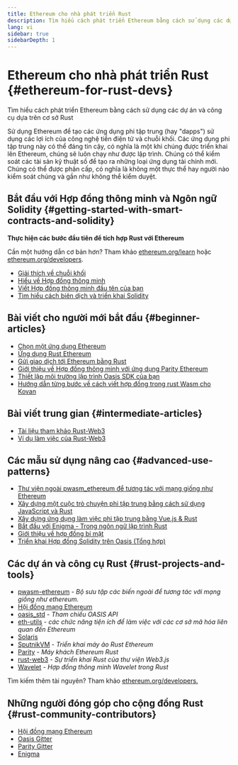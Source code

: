 ```yaml
---
title: Ethereum cho nhà phát triển Rust
description: Tìm hiểu cách phát triển Ethereum bằng cách sử dụng các dự án và công cụ dựa trên cơ sở Rust
lang: vi
sidebar: true
sidebarDepth: 1
---
```


# Ethereum cho nhà phát triển Rust {#ethereum-for-rust-devs}

<div class="featured">Tìm hiểu cách phát triển Ethereum bằng cách sử dụng các dự án và công cụ dựa trên cơ sở Rust</div>

Sử dụng Ethereum để tạo các ứng dụng phi tập trung (hay "dapps") sử dụng các lợi ích của công nghệ tiền điện tử và chuỗi khối. Các ứng dụng phi tập trung này có thể đáng tin cậy, có nghĩa là một khi chúng được triển khai lên Ethereum, chúng sẽ luôn chạy như được lập trình. Chúng có thể kiểm soát các tài sản kỹ thuật số để tạo ra những loại ứng dụng tài chính mới. Chúng có thể được phân cấp, có nghĩa là không một thực thể hay người nào kiểm soát chúng và gần như không thể kiểm duyệt.

## Bắt đầu với Hợp đồng thông minh và Ngôn ngữ Solidity {#getting-started-with-smart-contracts-and-solidity}

**Thực hiện các bước đầu tiên để tích hợp Rust với Ethereum**

Cần một hướng dẫn cơ bản hơn? Tham khảo [ethereum.org/learn](/vi/learn/) hoặc [ethereum.org/developers](/vi/developers/).

- [Giải thích về chuỗi khối](https://kauri.io/article/d55684513211466da7f8cc03987607d5/blockchain-explained)
- [Hiểu về Hợp đồng thông minh](https://kauri.io/article/e4f66c6079e74a4a9b532148d3158188/ethereum-101-part-5-the-smart-contract)
- [Viết Hợp đồng thông minh đầu tên của bạn](https://kauri.io/article/124b7db1d0cf4f47b414f8b13c9d66e2/remix-ide-your-first-smart-contract)
- [Tìm hiểu cách biên dịch và triển khai Solidity](https://kauri.io/article/973c5f54c4434bb1b0160cff8c695369/understanding-smart-contract-compilation-and-deployment)

## Bài viết cho người mới bắt đầu {#beginner-articles}

- [Chọn một ứng dụng Ethereum](https://www.trufflesuite.com/docs/truffle/reference/choosing-an-ethereum-client)
- [Ứng dụng Rust Ethereum](https://wiki.parity.io/Setup)
- [Gửi giao dịch tới Ethereum bằng Rust](https://kauri.io/#collections/A%20Hackathon%20Survival%20Guide/sending-ethereum-transactions-with-rust/)
- [Giới thiệu về Hợp đồng thông minh với ứng dụng Parity Ethereum](https://wiki.parity.io/Smart-Contracts)
- [Thiết lập môi trường lập trình Oasis SDK của bạn](https://docs.oasis.dev/oasis-sdk/guide/getting-started)
- [Hướng dẫn từng bước về cách viết hợp đồng trong rust Wasm cho Kovan](https://github.com/paritytech/pwasm-tutorial)

## Bài viết trung gian {#intermediate-articles}

- [Tài liệu tham khảo Rust-Web3](https://tomusdrw.github.io/rust-web3/web3/index.html)
- [Ví dụ làm việc của Rust-Web3](https://github.com/tomusdrw/rust-web3/blob/master/examples)

## Các mẫu sử dụng nâng cao {#advanced-use-patterns}

- [Thư viện ngoài pwasm_ethereum để tương tác với mạng giống như Ethereum](https://github.com/openethereum/pwasm-ethereum)
- [Xây dựng một cuộc trò chuyện phi tập trung bằng cách sử dụng JavaScript và Rust](https://medium.com/perlin-network/build-a-decentralized-chat-using-javascript-rust-webassembly-c775f8484b52)
- [Xây dựng ứng dụng làm việc phi tập trung bằng Vue.js & Rust ](https://medium.com/@jjmace01/build-a-decentralized-todo-app-using-vue-js-rust-webassembly-5381a1895beb)
- [Bắt đầu với Enigma - Trong ngôn ngữ lập trình Rust](https://blog.enigma.co/getting-started-with-discovery-the-rust-programming-language-4d1e0b06de15)
- [Giới thiệu về hợp đồng bí mật](https://blog.enigma.co/getting-started-with-enigma-an-intro-to-secret-contracts-cdba4fe501c2)
- [Triển khai Hợp đồng Solidity trên Oasis (Tổng hợp)](https://docs.oasis.dev/tutorials/deploy-solidity.html#deploy-using-truffle)

## Các dự án và công cụ Rust {#rust-projects-and-tools}

- [pwasm-ethereum](https://github.com/paritytech/pwasm-ethereum) - _Bộ sưu tập các biến ngoài để tương tác với mạng giống như ethereum._
- [Hội đồng mạng Ethereum](https://ewasm.readthedocs.io/en/mkdocs/)
- [oasis_std](https://docs.rs/oasis-std/0.2.7/oasis_std/) - _Tham chiếu OASIS API_
- [eth-utils](https://github.com/ethereum/eth-utils/) - _các chức năng tiện ích để làm việc với các cơ sở mã hóa liên quan đến Ethereum_
- [Solaris](https://github.com/paritytech/sol-rs)
- [SputnikVM](https://github.com/sorpaas/rust-evm) - _Triển khai máy ảo Rust Ethereum_
- [Parity](https://github.com/paritytech/parity-ethereum) - _Máy khách Ethereum Rust_
- [rust-web3](https://github.com/tomusdrw/rust-web3) - _Sự triển khai Rust của thư viện Web3.js_
- [Wavelet](https://wavelet.perlin.net/docs/smart-contracts) - _Hợp đồng thông minh Wavelet trong Rust_

Tìm kiếm thêm tài nguyên? Tham khảo [ethereum.org/developers.](/vi/developers/)

## Những người đóng góp cho cộng đồng Rust {#rust-community-contributors}

- [Hội đồng mạng Ethereum](https://gitter.im/ewasm/Lobby)
- [Oasis Gitter](https://gitter.im/Oasis-official/Lobby)
- [Parity Gitter](https://gitter.im/paritytech/parity)
- [Enigma](https://discord.gg/SJK32GY)
